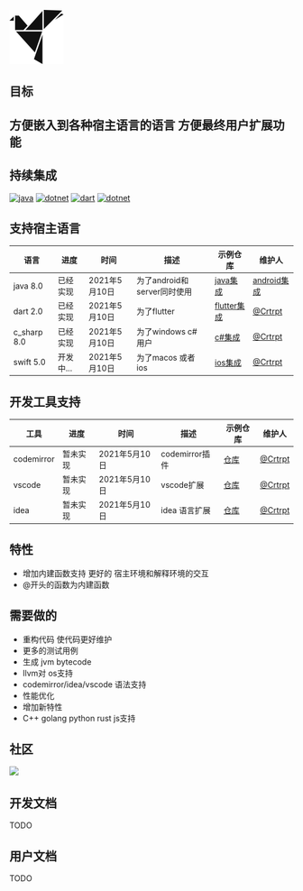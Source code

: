 ![W](docs/Wlogo.png)
## 目标

方便嵌入到各种宿主语言的语言 方便最终用户扩展功能
---

## 持续集成
[![java](https://github.com/whisper-language/whisper-language/actions/workflows/maven.yml/badge.svg)](https://github.com/whisper-language/whisper-language/blob/master/.github/workflows/maven.yml)
[![dotnet](https://github.com/whisper-language/whisper-language/actions/workflows/dotnet.yml/badge.svg)](https://github.com/whisper-language/whisper-language/blob/master/.github/workflows/dotnet.yml) 
[![dart](https://github.com/whisper-language/whisper-language/actions/workflows/dart.yml/badge.svg)](https://github.com/whisper-language/whisper-language/blob/master/.github/workflows/dart.yml) 
[![dotnet](https://github.com/whisper-language/whisper-language/actions/workflows/codeql-analysis.yml/badge.svg)](https://github.com/whisper-language/whisper-language/blob/master/.github/workflows/codeql-analysis.yml) 

## 支持宿主语言
| 语言      | 进度 |时间 | 描述 | 示例仓库 |  维护人 |
| ----------- | ----------- |  ----------- | ----------- | ----------- |   ----------- | 
| java  8.0    | 已经实现       | 2021年5月10日 | 为了android和server同时使用| [java集成](https://github.com/whisper-language/whisper-integrated-java)|[android集成](https://github.com/whisper-language/whisper-integrated-android) | [@Crtrpt](https://github.com/Crtrpt) |
| dart  2.0    |   已经实现       | 2021年5月10日 | 为了flutter |[flutter集成](https://github.com/whisper-language/whisper-integrated-flutter) | [@Crtrpt](https://github.com/Crtrpt) |
| c_sharp 8.0  | 已经实现        | 2021年5月10日 | 为了windows c# 用户 |[c#集成](https://github.com/whisper-language/whisper-integrated-csharp)| [@Crtrpt](https://github.com/Crtrpt) |
| swift  5.0  | 开发中...        | 2021年5月10日 | 为了macos 或者 ios |[ios集成](https://github.com/whisper-language/whisper-integrated-ios)| [@Crtrpt](https://github.com/Crtrpt) |

## 开发工具支持 
| 工具      | 进度 |时间 | 描述 | 示例仓库 |  维护人 |
| ----------- | ----------- |  ----------- | ----------- | ----------- |   ----------- | 
| codemirror   | 暂未实现       | 2021年5月10日 | codemirror插件 | [仓库](https://github.com/whisper-language/codemirror-plugin)| [@Crtrpt](https://github.com/Crtrpt) |
| vscode   |   暂未实现       | 2021年5月10日 | vscode扩展 |[仓库](https://github.com/whisper-language/vsc-plugin)| [@Crtrpt](https://github.com/Crtrpt) |
| idea  | 暂未实现        | 2021年5月10日 | idea 语言扩展 |[仓库](https://github.com/whisper-language/idea-plugin)| [@Crtrpt](https://github.com/Crtrpt) |


## 特性
- 增加内建函数支持 更好的 宿主环境和解释环境的交互
- @开头的函数为内建函数

## 需要做的
- 重构代码 使代码更好维护
- 更多的测试用例
- 生成 jvm bytecode
- llvm对 os支持
- codemirror/idea/vscode 语法支持
- 性能优化
- 增加新特性
- C++ golang  python rust  js支持

## 社区
<a href="https://qm.qq.com/cgi-bin/qm/qr?k=jjkLHY4eFQ3TnKF7K_ZnQOzCt1FwtrY3"><img src="https://pub.idqqimg.com/wpa/images/group.png"/></a>


## 开发文档
TODO

## 用户文档
TODO 
